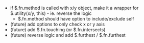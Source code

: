  * if $.fn.method is called with x/y object, make it a wrapper for $.utility(x/y, this) - ie. reverse the logic
   * $.fn.method should have option to include/exclude self
 * (future) add options to only check x or y axis
 * (future) add $.fn.touching (or $.fn.intersects)
 * (future) reverse logic and add $.furthest / $.fn.furthest
